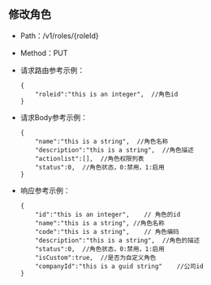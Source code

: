 ## 修改角色
- Path：/v1/roles/{roleId}
- Method：PUT

- 请求路由参考示例：
    ```
    {
        "roleid":"this is an integer",  //角色id
    }
    ```
- 请求Body参考示例：

  ```
  {
      "name":"this is a string",  //角色名称
      "description":"this is a string",  //角色描述
      "actionlist":[],  //角色权限列表
      "status":0,  //角色状态，0:禁用，1:启用
  }    
  ```
  
- 响应参考示例：

    ```
    {
        "id":"this is an integer",    // 角色的id
        "name":"this is a string", //角色名称
        "code":"this is a string",    // 角色编码
        "description":"this is a string",  //角色的描述
        "status":0,  //角色状态，0:禁用，1:启用
        "isCustom":true,  //是否为自定义角色
        "companyId":"this is a guid string"    //公司id
    }    
    ```